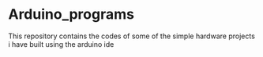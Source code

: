 # Arduino_programs
This repository contains the codes of some of the simple hardware projects i have built using the arduino ide
